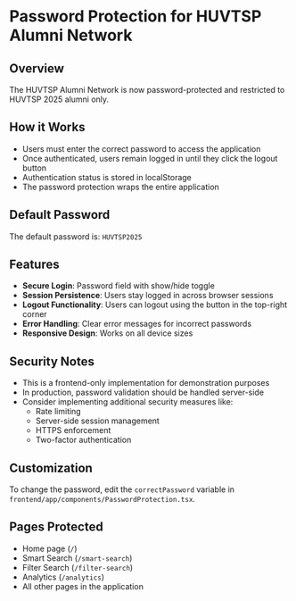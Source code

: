 # Password Protection for HUVTSP Alumni Network

## Overview
The HUVTSP Alumni Network is now password-protected and restricted to HUVTSP 2025 alumni only.

## How it Works
- Users must enter the correct password to access the application
- Once authenticated, users remain logged in until they click the logout button
- Authentication status is stored in localStorage
- The password protection wraps the entire application

## Default Password
The default password is: `HUVTSP2025`

## Features
- **Secure Login**: Password field with show/hide toggle
- **Session Persistence**: Users stay logged in across browser sessions
- **Logout Functionality**: Users can logout using the button in the top-right corner
- **Error Handling**: Clear error messages for incorrect passwords
- **Responsive Design**: Works on all device sizes

## Security Notes
- This is a frontend-only implementation for demonstration purposes
- In production, password validation should be handled server-side
- Consider implementing additional security measures like:
  - Rate limiting
  - Server-side session management
  - HTTPS enforcement
  - Two-factor authentication

## Customization
To change the password, edit the `correctPassword` variable in `frontend/app/components/PasswordProtection.tsx`.

## Pages Protected
- Home page (`/`)
- Smart Search (`/smart-search`)
- Filter Search (`/filter-search`)
- Analytics (`/analytics`)
- All other pages in the application 